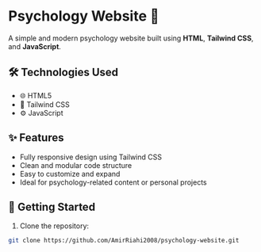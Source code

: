 # Psychology Website 🧠

A simple and modern psychology website built using **HTML**, **Tailwind CSS**, and **JavaScript**.

## 🛠 Technologies Used

- 🌐 HTML5  
- 🎨 Tailwind CSS  
- ⚙️ JavaScript  

## ✨ Features

- Fully responsive design using Tailwind CSS  
- Clean and modular code structure  
- Easy to customize and expand  
- Ideal for psychology-related content or personal projects

## 🚀 Getting Started

1. Clone the repository:

```bash
git clone https://github.com/AmirRiahi2008/psychology-website.git

